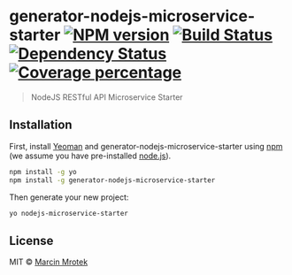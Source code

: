 # generator-nodejs-microservice-starter [![NPM version][npm-image]][npm-url] [![Build Status][travis-image]][travis-url] [![Dependency Status][daviddm-image]][daviddm-url] [![Coverage percentage][coveralls-image]][coveralls-url]
> NodeJS RESTful API Microservice Starter

## Installation

First, install [Yeoman](http://yeoman.io) and generator-nodejs-microservice-starter using [npm](https://www.npmjs.com/) (we assume you have pre-installed [node.js](https://nodejs.org/)).

```bash
npm install -g yo
npm install -g generator-nodejs-microservice-starter
```

Then generate your new project:

```bash
yo nodejs-microservice-starter
```
## License

MIT © [Marcin Mrotek](marcinmrotek.pl)


[npm-image]: https://badge.fury.io/js/generator-nodejs-microservice-starter.svg
[npm-url]: https://npmjs.org/package/generator-nodejs-microservice-starter
[travis-image]: https://travis-ci.org/Abdizriel/generator-nodejs-microservice-starter.svg?branch=master
[travis-url]: https://travis-ci.org/Abdizriel/generator-nodejs-microservice-starter
[daviddm-image]: https://david-dm.org/Abdizriel/generator-nodejs-microservice-starter.svg?theme=shields.io
[daviddm-url]: https://david-dm.org/Abdizriel/generator-nodejs-microservice-starter
[coveralls-image]: https://coveralls.io/repos/Abdizriel/generator-nodejs-microservice-starter/badge.svg
[coveralls-url]: https://coveralls.io/r/Abdizriel/generator-nodejs-microservice-starter
